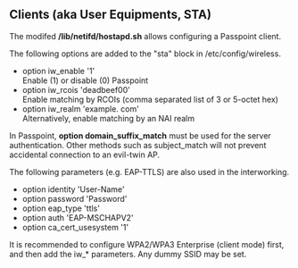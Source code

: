 ## Clients (aka User Equipments, STA)

The modifed **/lib/netifd/hostapd.sh** allows configuring a Passpoint client.

The following options are added to the "sta" block in /etc/config/wireless.
- option iw_enable '1'  
Enable (1) or disable (0) Passpoint
- option iw_rcois 'deadbeef00'  
Enable matching by RCOIs (comma separated list of 3 or 5-octet hex)
- option iw_realm 'example. com'  
Alternatively, enable matching by an NAI realm

In Passpoint, **option domain_suffix_match** must be used for the server authentication.
Other methods such as subject_match will not prevent accidental connection to an evil-twin AP.

The following parameters (e.g. EAP-TTLS) are also used in the interworking.
- option identity 'User-Name'
- option password 'Password'
- option eap_type 'ttls'
- option auth 'EAP-MSCHAPV2'
- option ca_cert_usesystem '1'

It is recommended to configure WPA2/WPA3 Enterprise (client mode) first,
and then add the iw_* parameters. Any dummy SSID may be set.

